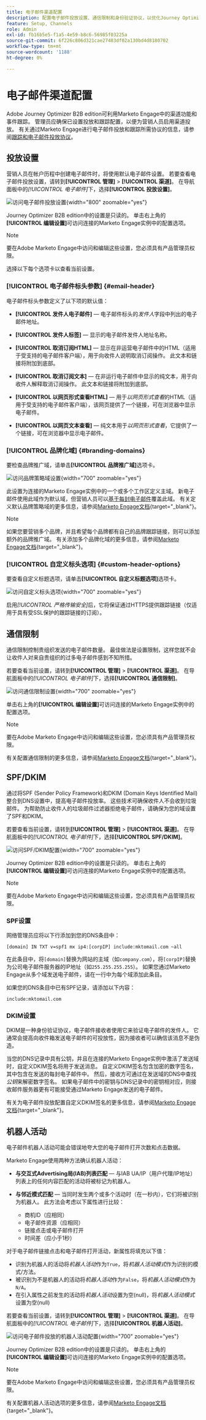 ```yaml
---
title: 电子邮件渠道配置
description: 配置电子邮件投放设置、通信限制和身份验证协议，以优化Journey Optimizer B2B edition中的投放能力。
feature: Setup, Channels
role: Admin
exl-id: fb16b5e5-f1a5-4e59-b8c6-56985f03225a
source-git-commit: 6f226c806d321cae27483df02a130bd4d8180702
workflow-type: tm+mt
source-wordcount: '1188'
ht-degree: 0%

---
```


# 电子邮件渠道配置

Adobe Journey Optimizer B2B edition可利用Marketo Engage中的渠道功能和事件跟踪。 管理员应确保已设置投放和跟踪配置，以便为营销人员启用渠道投放。 有关通过Marketo Engage进行电子邮件投放和跟踪所需协议的信息，请参阅[跟踪和电子邮件投放协议](../start/email-protocols.md)。

## 投放设置

营销人员在帐户历程中创建电子邮件时，将使用默认电子邮件设置。 若要查看电子邮件投放设置，请转到&#x200B;**[!UICONTROL 管理]** > **[!UICONTROL 渠道]**。 在导航面板中的&#x200B;_[!UICONTROL 电子邮件]_&#x200B;下，选择&#x200B;**[!UICONTROL 投放设置]**。

![访问电子邮件投放设置](./assets/config-email-delivery-email-header.png){width="800" zoomable="yes"}

Journey Optimizer B2B edition中的设置是只读的。 单击右上角的&#x200B;**[!UICONTROL 编辑设置]**&#x200B;可访问连接的Marketo Engage实例中的配置选项。

>[!NOTE]
>
>要在Adobe Marketo Engage中访问和编辑这些设置，您必须具有产品管理员权限。

选择以下每个选项卡以查看当前设置。

### [!UICONTROL 电子邮件标头参数] {#email-header}

电子邮件标头参数定义了以下项的默认值：

* **[!UICONTROL 发件人电子邮件]** — 电子邮件标头的&#x200B;_发件人_&#x200B;字段中列出的电子邮件地址。

* **[!UICONTROL 发件人标签]** — 显示的电子邮件发件人地址名称。

* **[!UICONTROL 取消订阅HTML]** — 显示在非运营电子邮件中的HTML（适用于受支持的电子邮件客户端），用于向收件人说明取消订阅操作。 此文本和链接将附加到底部。

* **[!UICONTROL 取消订阅文本]** — 在非运行电子邮件中显示的纯文本，用于向收件人解释取消订阅操作。 此文本和链接将附加到底部。

* **[!UICONTROL 以网页形式查看HTML]** — 用于&#x200B;_以网页形式查看_&#x200B;的HTML（适用于受支持的电子邮件客户端），该网页提供了一个链接，可在浏览器中显示电子邮件。

* **[!UICONTROL 以网页文本查看]** — 纯文本用于&#x200B;_以网页形式查看_，它提供了一个链接，可在浏览器中显示电子邮件。

### [!UICONTROL 品牌化域] {#branding-domains}

要检查品牌推广域，请单击&#x200B;**[!UICONTROL 品牌推广域]**&#x200B;选项卡。

![访问品牌策略域设置](./assets/config-email-delivery-branding-domains.png){width="700" zoomable="yes"}

此设置为连接的Marketo Engage实例中的一个或多个工作区定义主域。 新电子邮件使用此域作为默认域，但营销人员可以[基于每封电子邮件](../content/add-email.md#define-the-email-settings)覆盖此域。 有关定义默认品牌策略域的更多信息，请参阅[Marketo Engage文档](https://experienceleague.adobe.com/zh-hans/docs/marketo/using/product-docs/administration/email-setup/add-multiple-branding-domains/edit-your-default-branding-domain){target="_blank"}。

>[!NOTE]
>
>如果您要营销多个品牌，并且希望每个品牌都有自己的品牌跟踪链接，则可以添加额外的品牌推广域。 有关添加多个品牌化域的更多信息，请参阅[Marketo Engage文档](https://experienceleague.adobe.com/zh-hans/docs/marketo/using/product-docs/administration/email-setup/add-multiple-branding-domains/add-an-additional-branding-domain){target="_blank"}。

### [!UICONTROL 自定义标头选项] {#custom-header-options}

要查看自定义标题选项，请单击&#x200B;**[!UICONTROL 自定义标题选项]**&#x200B;选项卡。

![访问自定义标头选项](./assets/config-email-delivery-custom-header.png){width="700" zoomable="yes"}

启用&#x200B;_[!UICONTROL 严格传输安全]_&#x200B;后，它将保证通过HTTPS提供跟踪链接（仅适用于具有受SSL保护的跟踪链接的订阅）。

## 通信限制

通信限制控制贵组织发送的电子邮件数量。 最佳做法是设置限制，这样您就不会让收件人对来自贵组织的过多电子邮件感到不知所措。

若要查看当前设置，请转到&#x200B;**[!UICONTROL 管理]** > **[!UICONTROL 渠道]**。 在导航面板中的&#x200B;_[!UICONTROL 电子邮件]_&#x200B;下，选择&#x200B;**[!UICONTROL 通信限制]**。

![访问通信限制设置](./assets/config-email-communication-limits.png){width="700" zoomable="yes"}

单击右上角的&#x200B;**[!UICONTROL 编辑设置]**&#x200B;可访问连接的Marketo Engage实例中的配置选项。

>[!NOTE]
>
>要在Adobe Marketo Engage中访问和编辑这些设置，您必须具有产品管理员权限。

有关配置通信限制的更多信息，请参阅[Marketo Engage文档](https://experienceleague.adobe.com/zh-hans/docs/marketo/using/product-docs/administration/email-setup/enable-communication-limits){target="_blank"}。

## SPF/DKIM

通过将SPF (Sender Policy Framework)和DKIM (Domain Keys Identified Mail)整合到DNS设置中，提高电子邮件投放率。 这些技术可确保收件人不会收到垃圾邮件。 为帮助防止收件人的垃圾邮件过滤器拒绝电子邮件，请确保为您的域设置了SPF和DKIM。

若要查看当前设置，请转到&#x200B;**[!UICONTROL 管理]** > **[!UICONTROL 渠道]**。 在导航面板中的&#x200B;_[!UICONTROL 电子邮件]_&#x200B;下，选择&#x200B;**[!UICONTROL SPF/DKIM]**。

![访问SPF/DKIM配置](./assets/config-email-spf-dkim.png){width="700" zoomable="yes"}

Journey Optimizer B2B edition中的设置是只读的。 单击右上角的&#x200B;**[!UICONTROL 编辑设置]**&#x200B;可访问连接的Marketo Engage实例中的配置选项。

>[!NOTE]
>
>要在Adobe Marketo Engage中访问和编辑这些设置，您必须具有产品管理员权限。

### SPF设置

网络管理员应将以下行添加到您的DNS条目中：

`[domain] IN TXT v=spf1 mx ip4:[corpIP] include:mktomail.com ~all`

在此条目中，将`[domain]`替换为网站的主域（如`company.com`），将`[corpIP]`替换为公司电子邮件服务器的IP地址（如`255.255.255.255`）。 如果您通过Marketo Engage从多个域发送电子邮件，请在一行中为每个域添加此条目。

如果您的DNS条目中已有SPF记录，请添加以下内容：

`include:mktomail.com`

### DKIM设置

DKIM是一种身份验证协议，电子邮件接收者使用它来验证电子邮件的发件人。 它通常会提高向收件箱发送电子邮件的可投放性，因为接收者可以确信该消息不是伪造。

当您的DNS记录中具有公钥，并且在连接的Marketo Engage实例中激活了发送域时，自定义DKIM签名将用于发送消息。 自定义DKIM签名包含加密的数字签名，其中包含在发送的每封电子邮件中。 然后，接收方可通过在发送域的DNS中查找&#x200B;_公钥_&#x200B;来解密数字签名。 如果电子邮件中的密钥与DNS记录中的密钥相对应，则接收邮件服务器更有可能接受通过Marketo Engage发送的电子邮件。

有关为电子邮件投放配置自定义DKIM签名的更多信息，请参阅[Marketo Engage文档](https://experienceleague.adobe.com/zh-hans/docs/marketo/using/product-docs/email-marketing/deliverability/set-up-a-custom-dkim-signature){target="_blank"}。

## 机器人活动

电子邮件机器人活动可能会错误地夸大您的电子邮件打开次数和点击数据。

Marketo Engage使用两种方法确认机器人活动：

* **与交互式Advertising局(IAB)列表匹配** — 与IAB UA/IP（用户代理/IP地址）列表上的任何内容匹配的活动将被标记为机器人。

* **与邻近模式匹配** — 当同时发生两个或多个活动时（在一秒内），它们将被识别为机器人。 此方法会考虑以下属性进行比较：

   * 商机ID（应相同）
   * 电子邮件资源（应相同）
   * 链接点击或电子邮件打开
   * 时间差（应小于1秒）

对于电子邮件链接点击和电子邮件打开活动，新属性将填充以下值：

* 识别为机器人的活动将&#x200B;_机器人活动_&#x200B;作为`True`，将&#x200B;_机器人活动模式_&#x200B;作为识别的模式/方法。
* 被识别为不是机器人的活动将&#x200B;_机器人活动_&#x200B;作为`False`，将&#x200B;_机器人活动模式_&#x200B;作为`N/A`。
* 在引入属性之前发生的活动将&#x200B;_机器人活动_&#x200B;设置为空(null)，将&#x200B;_机器人活动模式_&#x200B;设置为空(null)

若要查看当前设置，请转到&#x200B;**[!UICONTROL 管理]** > **[!UICONTROL 渠道]**。 在导航面板中的&#x200B;_[!UICONTROL 电子邮件]_&#x200B;下，选择&#x200B;**[!UICONTROL 机器人活动]**。

![访问电子邮件投放的机器人活动配置](./assets/config-email-bot-activity.png){width="700" zoomable="yes"}

Journey Optimizer B2B edition中的设置是只读的。 单击右上角的&#x200B;**[!UICONTROL 编辑设置]**&#x200B;可访问连接的Marketo Engage实例中的配置选项。

>[!NOTE]
>
>要在Adobe Marketo Engage中访问和编辑这些设置，您必须具有产品管理员权限。

有关配置机器人活动选项的更多信息，请参阅[Marketo Engage文档](https://experienceleague.adobe.com/zh-hans/docs/marketo/using/product-docs/administration/email-setup/filtering-email-bot-activity#select-filter-type){target="_blank"}。
